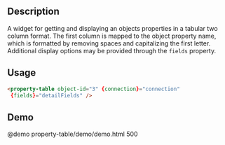 <!--

@module {can.Component} property-table <property-table />
@parent can-admin.components
-->

## Description

A widget for getting and displaying an objects properties in a tabular two column format.
The first column is mapped to the object property name, which is formatted by removing spaces
and capitalizing the first letter. Additional display options may be provided through the
`fields` property.

## Usage

```html
<property-table object-id="3" {connection}="connection"
 {fields}="detailFields" />
```

## Demo

@demo property-table/demo/demo.html 500
